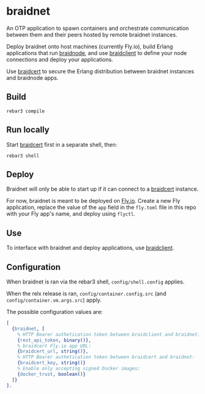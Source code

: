 # braidnet

An OTP application to spawn containers and orchestrate communication between them
and their peers hosted by remote braidnet instances.

Deploy braidnet onto host machines (currently Fly.io), build Erlang
applications that run [braidnode](https://github.com/stritzinger/braidnode),
and use [braidclient](https://github.com/stritzinger/braidclient) to define
your node connections and deploy your applications.

Use [braidcert](https://github.com/stritzinger/braidcert) to
secure the Erlang distribution between braidnet instances and braidnode apps.

## Build

    rebar3 compile

## Run locally
Start [braidcert](https://github.com/stritzinger/braidcert)
first in a separate shell, then:

    rebar3 shell

## Deploy
Braidnet will only be able to start up if it can connect to a
[braidcert](https://github.com/stritzinger/braidcert) instance.

For now, braidnet is meant to be deployed on [Fly.io](https://fly.io).
Create a new Fly application, replace the value of the `app` field
in the `fly.toml` file in this repo with your Fly app's name,
and deploy using `flyctl`.

## Use
To interface with braidnet and deploy applications, use
[braidclient](https://github.com/stritzinger/braidclient).


## Configuration
When braidnet is ran via the rebar3 shell, `config/shell.config` applies.

When the relx release is ran, `config/container.config.src` (and
`config/container.vm.args.src`) apply.

The possible configuration values are:
```erlang
[
  {braidnet, [
    % HTTP Bearer authetication token between braidclient and braidnet:
    {rest_api_token, binary()},
    % braidcert Fly.io app URL:
    {braidcert_url, string()},
    % HTTP Bearer authetication token between braidcert and braidnet:
    {braidcert_key, string()}
    % Enable only accepting signed Docker images:
    {docker_trust, boolean()}
  ]}
].
```
